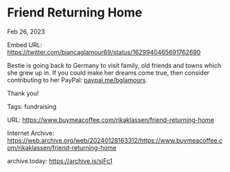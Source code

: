 # Friend Returning Home
Feb 26, 2023

Embed URL: https://twitter.com/biancaglamour69/status/1629940465691762690

Bestie is going back to Germany to visit family, old friends and towns which she grew up in. If you could make her dreams come true, then consider contributing to her PayPal: [paypal.me/bglamours](https://paypal.me/bglamours).

Thank you!

Tags: fundraising

URL: https://www.buymeacoffee.com/rikaklassen/friend-returning-home

Internet Archive: https://web.archive.org/web/20240128163312/https://www.buymeacoffee.com/rikaklassen/friend-returning-home

archive.today: https://archive.is/sjFc1

